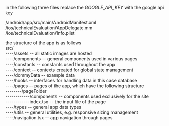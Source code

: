in the following three files replace the _GOOGLE_API_KEY_ with the google api key<br />

/android/app/src/main/AndroidManifest.xml<br />
/ios/technicalEvaluation/AppDelegate.mm<br />
/ios/technicalEvaluation/Info.plist<br />

the structure of the app is as follows<br />
src/<br />
----/assets -- all static images are hosted<br />
----/components -- general components used in various pages<br />
----/constants -- constants used throughout the app<br />
----/context -- contexts created for global state management<br />
----/dommyData -- example data<br />
----/hooks -- interfaces for handling data in this case database<br />
----/pages -- pages of the app, which have the following structure<br />
--------/pageFolder<br />
------------/components -- components used exclusively for the site<br />
------------index.tsx -- the input file of the page<br />
----/types -- general app data types<br />
----/utils -- general utilities, e.g. responsive sizing management<br />
----/navigation.tsx -- app navigation through pages<br />
